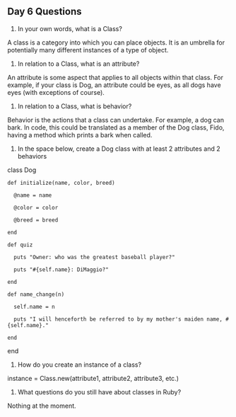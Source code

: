## Day 6 Questions

1. In your own words, what is a Class?

A class is a category into which you can place objects. It is an umbrella for potentially many different instances of a type of object.

1. In relation to a Class, what is an attribute?

An attribute is some aspect that applies to all objects within that class. For example, if your class is Dog, an attribute could be eyes, as all dogs have eyes (with exceptions of course).

1. In relation to a Class, what is behavior?

Behavior is the actions that a class can undertake. For example, a dog can bark. In code, this could be translated as a member of the Dog class, Fido, having a method which prints a bark when called.

1. In the space below, create a Dog class with at least 2 attributes and 2 behaviors

  class Dog

    def initialize(name, color, breed)

      @name = name

      @color = color

      @breed = breed

    end

    def quiz

      puts "Owner: who was the greatest baseball player?"

      puts "#{self.name}: DiMaggio?"

    end

    def name_change(n)

      self.name = n

      puts "I will henceforth be referred to by my mother's maiden name, #{self.name}."

    end

  end

1. How do you create an instance of a class?

instance = Class.new(attribute1, attribute2, attribute3, etc.)

1. What questions do you still have about classes in Ruby?

Nothing at the moment.
